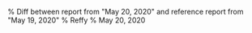 % Diff between report from "May 20, 2020" and reference report from "May 19, 2020"
% Reffy
% May 20, 2020

